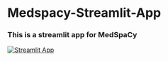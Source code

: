# Medspacy-Streamlit-App
### This is a streamlit app for MedSpaCy
[![Streamlit App](https://static.streamlit.io/badges/streamlit_badge_black_white.svg)](https://share.streamlit.io/siddharthmamania/medspacy-streamlit-app/main/medspacy_streamlit_final.py)
